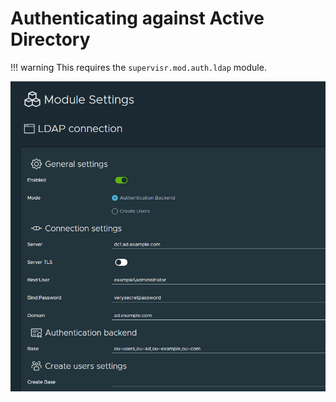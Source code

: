# Authenticating against Active Directory

!!! warning
    This requires the `supervisr.mod.auth.ldap` module.

![Screenshot](settings.png)
